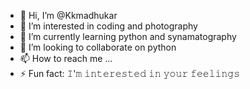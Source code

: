 - 👋 Hi, I’m @Kkmadhukar
- 👀 I’m interested in coding and photography
- 🌱 I’m currently learning python and synamatography
- 💞️ I’m looking to collaborate on python
- 📫 How to reach me ...
- ⚡ Fun fact: 𝙸'𝚖 𝚒𝚗𝚝𝚎𝚛𝚎𝚜𝚝𝚎𝚍 𝚒𝚗 𝚢𝚘𝚞𝚛 𝚏𝚎𝚎𝚕𝚒𝚗𝚐𝚜

<!---
Kkmadhukar/Kkmadhukar is a ✨ special ✨ repository because its `README.md` (this file) appears on your GitHub profile.
You can click the Preview link to take a look at your changes.
--->
